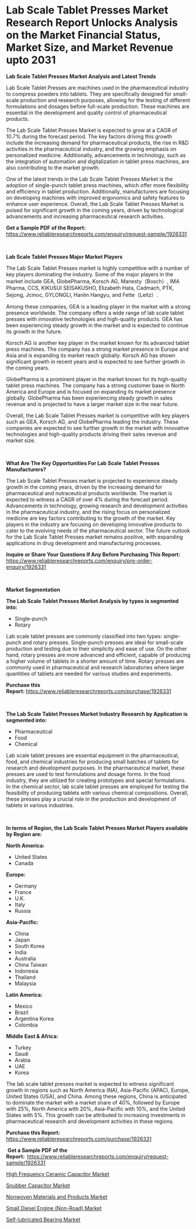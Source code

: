 <p><h1>Lab Scale Tablet Presses Market Research Report Unlocks Analysis on the Market Financial Status, Market Size, and Market Revenue upto 2031</h1></p><p><strong>Lab Scale Tablet Presses Market Analysis and Latest Trends</strong></p>
<p><p>Lab Scale Tablet Presses are machines used in the pharmaceutical industry to compress powders into tablets. They are specifically designed for small-scale production and research purposes, allowing for the testing of different formulations and dosages before full-scale production. These machines are essential in the development and quality control of pharmaceutical products.</p><p>The Lab Scale Tablet Presses Market is expected to grow at a CAGR of 10.7% during the forecast period. The key factors driving this growth include the increasing demand for pharmaceutical products, the rise in R&D activities in the pharmaceutical industry, and the growing emphasis on personalized medicine. Additionally, advancements in technology, such as the integration of automation and digitalization in tablet press machines, are also contributing to the market growth.</p><p>One of the latest trends in the Lab Scale Tablet Presses Market is the adoption of single-punch tablet press machines, which offer more flexibility and efficiency in tablet production. Additionally, manufacturers are focusing on developing machines with improved ergonomics and safety features to enhance user experience. Overall, the Lab Scale Tablet Presses Market is poised for significant growth in the coming years, driven by technological advancements and increasing pharmaceutical research activities.</p></p>
<p><strong>Get a Sample PDF of the Report:&nbsp;</strong> <a href="https://www.reliableresearchreports.com/enquiry/request-sample/1926331">https://www.reliableresearchreports.com/enquiry/request-sample/1926331</a></p>
<p>&nbsp;</p>
<p><strong>Lab Scale Tablet Presses Major Market Players</strong></p>
<p><p>The Lab Scale Tablet Presses market is highly competitive with a number of key players dominating the industry. Some of the major players in the market include GEA, GlobePharma, Korsch AG, Manesty（Bosch）, IMA Pharma, CCS, KIKUSUI SEISAKUSHO, Elizabeth Hata, Cadmach, PTK, Sejong, Jcmoc, GYLONGLI, Hanlin Hangyu, and Fette（Leitz）.</p><p>Among these companies, GEA is a leading player in the market with a strong presence worldwide. The company offers a wide range of lab scale tablet presses with innovative technologies and high-quality products. GEA has been experiencing steady growth in the market and is expected to continue its growth in the future.</p><p>Korsch AG is another key player in the market known for its advanced tablet press machines. The company has a strong market presence in Europe and Asia and is expanding its market reach globally. Korsch AG has shown significant growth in recent years and is expected to see further growth in the coming years.</p><p>GlobePharma is a prominent player in the market known for its high-quality tablet press machines. The company has a strong customer base in North America and Europe and is focused on expanding its market presence globally. GlobePharma has been experiencing steady growth in sales revenue and is projected to have a larger market size in the near future.</p><p>Overall, the Lab Scale Tablet Presses market is competitive with key players such as GEA, Korsch AG, and GlobePharma leading the industry. These companies are expected to see further growth in the market with innovative technologies and high-quality products driving their sales revenue and market size.</p></p>
<p>&nbsp;</p>
<p><strong>What Are The Key Opportunities For Lab Scale Tablet Presses Manufacturers?</strong></p>
<p><p>The Lab Scale Tablet Presses market is projected to experience steady growth in the coming years, driven by the increasing demand for pharmaceutical and nutraceutical products worldwide. The market is expected to witness a CAGR of over 4% during the forecast period. Advancements in technology, growing research and development activities in the pharmaceutical industry, and the rising focus on personalized medicine are key factors contributing to the growth of the market. Key players in the industry are focusing on developing innovative products to cater to the evolving needs of the pharmaceutical sector. The future outlook for the Lab Scale Tablet Presses market remains positive, with expanding applications in drug development and manufacturing processes.</p></p>
<p><strong>Inquire or Share Your Questions If Any Before Purchasing This Report:</strong> <a href="https://www.reliableresearchreports.com/enquiry/pre-order-enquiry/1926331">https://www.reliableresearchreports.com/enquiry/pre-order-enquiry/1926331</a></p>
<p>&nbsp;</p>
<p><strong>Market Segmentation</strong></p>
<p><strong>The Lab Scale Tablet Presses Market Analysis by types is segmented into:</strong></p>
<p><ul><li>Single-punch</li><li>Rotary</li></ul></p>
<p><p>Lab scale tablet presses are commonly classified into two types: single-punch and rotary presses. Single-punch presses are ideal for small-scale production and testing due to their simplicity and ease of use. On the other hand, rotary presses are more advanced and efficient, capable of producing a higher volume of tablets in a shorter amount of time. Rotary presses are commonly used in pharmaceutical and research laboratories where larger quantities of tablets are needed for various studies and experiments.</p></p>
<p><strong>Purchase this Report:&nbsp;</strong><a href="https://www.reliableresearchreports.com/purchase/1926331">https://www.reliableresearchreports.com/purchase/1926331</a></p>
<p>&nbsp;</p>
<p><strong>The Lab Scale Tablet Presses Market Industry Research by Application is segmented into:</strong></p>
<p><ul><li>Pharmaceutical</li><li>Food</li><li>Chemical</li></ul></p>
<p><p>Lab scale tablet presses are essential equipment in the pharmaceutical, food, and chemical industries for producing small batches of tablets for research and development purposes. In the pharmaceutical market, these presses are used to test formulations and dosage forms. In the food industry, they are utilized for creating prototypes and special formulations. In the chemical sector, lab scale tablet presses are employed for testing the feasibility of producing tablets with various chemical compositions. Overall, these presses play a crucial role in the production and development of tablets in various industries.</p></p>
<p>&nbsp;</p>
<p><strong>In terms of Region, the Lab Scale Tablet Presses Market Players available by Region are:</strong></p>
<p>
    <p> <strong> North America: </strong>
        <ul>
            <li>United States</li>
            <li>Canada</li>
        </ul>
        </p> 
    <p> <strong> Europe: </strong>
        <ul>
            <li>Germany</li>
            <li>France</li>
            <li>U.K.</li>
            <li>Italy</li>
            <li>Russia</li>
        </ul>
        </p> 
    <p> <strong> Asia-Pacific: </strong>
        <ul>
            <li>China</li>
            <li>Japan</li>
            <li>South Korea</li>
            <li>India</li>
            <li>Australia</li>
            <li>China Taiwan</li>
            <li>Indonesia</li>
            <li>Thailand</li>
            <li>Malaysia</li>
        </ul>
        </p> 
    <p> <strong> Latin America: </strong>
        <ul>
            <li>Mexico</li>
            <li>Brazil</li>
            <li>Argentina Korea</li>
            <li>Colombia</li>
        </ul>
        </p> 
    <p> <strong> Middle East & Africa: </strong>
        <ul>
            <li>Turkey</li>
            <li>Saudi</li>
            <li>Arabia</li>
            <li>UAE</li>
            <li>Korea</li>
        </ul>
    </p>
    </p>
<p><p>The lab scale tablet presses market is expected to witness significant growth in regions such as North America (NA), Asia-Pacific (APAC), Europe, United States (USA), and China. Among these regions, China is anticipated to dominate the market with a market share of 40%, followed by Europe with 25%, North America with 20%, Asia-Pacific with 10%, and the United States with 5%. This growth can be attributed to increasing investments in pharmaceutical research and development activities in these regions.</p></p>
<p><strong>Purchase this Report: </strong><a href="https://www.reliableresearchreports.com/purchase/1926331">https://www.reliableresearchreports.com/purchase/1926331</a></p>
<p>&nbsp;<strong>Get a Sample PDF of the Report:&nbsp;&nbsp;</strong><a href="https://www.reliableresearchreports.com/enquiry/request-sample/1926331">https://www.reliableresearchreports.com/enquiry/request-sample/1926331</a></p>
<p><strong></strong></p>
<p><p><a href="https://view.publitas.com/reportprime-1/high-frequency-ceramic-capacitor-market-size-evaluating-its-market-trends-growth-and-projections-2024-2031/">High Frequency Ceramic Capacitor Market</a></p><p><a href="https://view.publitas.com/reportprime-1/snubber-capacitor-market-provides-detailed-segmentation-of-this-market-based-on-type-application-and-region-and-forecast-for-the-period-from-2024-2031/">Snubber Capacitor Market</a></p><p><a href="https://unruly-ladybug-44b.notion.site/Nonwoven-Materials-and-Products-Market-with-the-goal-of-estimating-the-market-size-and-future-growth-ea23bb3c03584fc69b7afdddcb30c701">Nonwoven Materials and Products Market</a></p><p><a href="https://cute-banjo-8ca.notion.site/Small-Diesel-Engine-Non-Road-Market-A-Comprehensive-Report-of-its-Market-Share-Growth-Trends-20-a9b54411d2044cbc9ca3e200b0948c34">Small Diesel Engine (Non-Road) Market</a></p><p><a href="https://meowing-lemming-dd3.notion.site/Self-lubricated-Bearing-Market-A-Comprehensive-Report-of-its-Market-Share-Growth-Trends-2024-20-9afe9e9207e54db98eb4501e42b254ae">Self-lubricated Bearing Market</a></p></p>